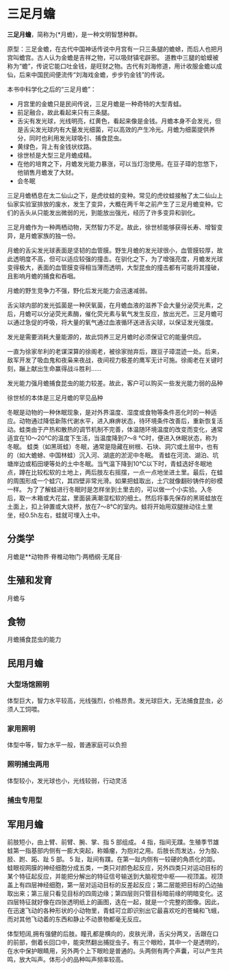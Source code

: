 # 三足月蟾

**三足月蟾**，简称为{*月蟾}，是一种文明智慧种群。

原型：三足金蟾，在古代中国神话传说中月宫有一只三条腿的蟾蜍，而后人也把月宫叫蟾宫。古人认为金蟾是吉祥之物，可以吸财镇宅辟邪。
道教中三腿的蛤蟆被称为“蟾”，传说它能口吐金钱，是旺财之物。古代有刘海修道，用计收服金蟾以成仙，后来中国民间便流传“刘海戏金蟾，步步钓金钱”的传说。

本书中科学化之后的“三足月蟾”：

* 月宫里的金蟾只是民间传说，三足月蟾是一种奇特的大型青蛙。
* 前足融合，故此看起来只有三条腿。
* 舌尖有发光球，光线明亮，红黄色，看起来像是金钱。月蟾本身不会发光，但是舌尖发光球内有大量发光细菌，可以高效的产生冷光。月蟾为细菌提供养分，同时也利用发光球吸引、捕食昆虫。
* 黄绿色，背上有金钱状纹路。
* 徐世桢是大型三足月蟾成精。
* 在他的培育之下，月蟾发光能力暴涨，可以当灯泡使用。在豆子璋的忽悠下，他销售月蟾发了大财。
* 会冬眠


三足月蟾栖息在太二仙山之下，是虎纹蛙的变种。常见的虎纹蛙接触了太二仙山上仙家实验室排放的废水，发生了变异，大概在两千年之前产生了三足月蟾变种。它们的舌头从只能发出微弱的光，到能放出强光，经历了许多变异和驯化。

三足月蟾作为一种两栖动物，天然智力不足。故此，徐世桢能够获得长寿、增智变异，是月蟾家族的独一份。

月蟾的舌尖发光球表面是坚韧的血管膜。野生月蟾的发光球很小，血管膜较厚，故此透明度不高，但可以适应较强的撞击。在驯化之下，为了增强亮度，月蟾发光球变得极大，表面的血管膜变得相当薄而透明，大型昆虫的撞击都有可能将其撞破，且影响月蟾的捕食和吞咽。

月蟾的野生竞争力不强，野化后发光能力会迅速减弱。

舌尖球内部的发光弧菌是一种厌氧菌，在月蟾血液的滋养下会大量分泌荧光素，之后，月蟾可以分泌荧光素酶，催化荧光素与氧气发生反应，放出光芒。三足月蟾可以通过急促的呼吸，将大量的氧气通过血液循环送进舌尖球，以保证发光强度。

发光是需要消耗大量能源的，故此饲养三足月蟾时必须保证它的能量供应。

一直为徐家牟利的老谋深算的徐阁老，被徐家抛弃后，跟豆子璋混迹一处。后来，敌军开发了吸血鬼和夜枭来夜战，夜间视力极差的鹰军无计可施。徐阁老在关键时刻，蹦上献出生命赢得战斗胜利……

发光能力强月蟾捕食昆虫的能力较差。故此，客户可以购买一些发光能力弱的品种

徐世桢的本体是三足月蟾的罕见品种

冬眠是动物的一种休眠现象，是对外界温度、湿度或食物等条件恶化时的一种适应。动物通过降低新陈代谢水平，进入麻痹状态，待环境条件改善后，重新恢复活动。蛙类由于产热和散热的调节机制不完善，体温随环境温度的改变而变化，通常适宜在10～20℃的温度下生活，当温度降到7～8 ℃时，便进入休眠状态，称为冬眠。 
蛙类（如黑斑蛙）冬眠，通常是隐藏在树根、石块、洞穴或土层中，也有的（如大蟾蜍、中国林蛙）沉入河、湖底的淤泥中冬眠。 
青蛙在河流、湖泊、坑塘岸边或稻田埂等处的土中冬眠。当气温下降到10℃以下时，青蛙选好冬眠地点，蹲在比较松软的土地上，两后肢左右摇摆，一点一点地坐进土里。最后，在蛙的周围形成一个蛙穴，其四壁非常光滑。如果把蛙取出，土穴就像翻砂铸件的砂模一样。 
为了了解蛙进行冬眠时是怎样坐到土里去的，可以做一个小实验。入冬后，取一木箱或大花盆，里面装满潮湿松软的细土。然后将事先保存的黑斑蛙放在土面上，扣上钟置或大烧杯，放在7～8℃的室内。蛙将开始用双腿挫动往土里坐，经0.5h左右，蛙就可埋入土中。


## 分类学

月蟾是**动物界·脊椎动物门·两栖纲·无尾目·

## 生殖和发育

月蟾与

## 食物

月蟾捕食昆虫的能力

## 民用月蟾

### 大型场馆照明

体型巨大，智力水平较高，光线强烈，价格昂贵。发光球巨大，无法捕食昆虫，必须人工饲喂。

### 家用照明

体型中等，智力水平一般，普通家庭可以负担

### 照明捕虫两用

体型较小，发光球也小，光线较弱，行动灵活

### 捕虫专用型

## 军用月蟾

前肢短小，由上臂、前臂、腕、掌、指 5 部组成。 4 指，指间无蹼。生殖季节雄蛙第一指基部内侧有一膨大突起，称婚瘤，为抱对之用。后肢长而发达，分为股、胫、跗、跖、趾 5 部。 5 趾，趾间有蹼。在第一趾内侧有一较硬的角质化的距。
蛙眼视网膜的神经细胞分成五类，一类只对颜色起反应，另外四类只对运动目标的某个特征起反应，并能把分解出的特征信号输送到大脑视觉中枢——视顶盖。视顶盖上有四层神经细胞，第一层对运动目标的反差起反应；第二层能把目标的凸边抽取出来；第三层只看见目标的四周边缘；第四层则只管目标暗前缘的明暗变化。这四层特征就好像在四张透明纸上的画图，迭在一起，就是一个完整的图像。因此，在迅速飞动的各种形状的小动物里，青蛙可立即识别出它最喜欢吃的苍蝇和飞蛾，而对其他飞动着的东西和静止不动景物都毫无反应。

体型短阔,拥有强健的后肢。瞳孔都是横向的，皮肤光滑，舌尖分两叉，舌跟在口的前部，倒着长回口中，能突然翻出捕捉虫子。有三个眼睑，其中一个是透明的，在水中保护眼睛用，另外两个上下眼睑是普通的。头两侧有两个声囊，可以产生共鸣，放大叫声。体形小的品种叫声频率较高。